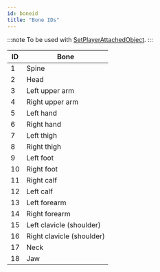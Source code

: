 ```yaml
---
id: boneid
title: "Bone IDs"
---
```

:::note
To be used with [SetPlayerAttachedObject](https://wiki.open.mp/docs/scripting/functions/SetPlayerAttachedObject "SetPlayerAttachedObject").
:::

|ID|Bone|
|--- |--- |
|1|Spine|
|2|Head|
|3|Left upper arm|
|4|Right upper arm|
|5|Left hand|
|6|Right hand|
|7|Left thigh|
|8|Right thigh|
|9|Left foot|
|10|Right foot|
|11|Right calf|
|12|Left calf|
|13|Left forearm|
|14|Right forearm|
|15|Left clavicle (shoulder)|
|16|Right clavicle (shoulder)|
|17|Neck|
|18|Jaw|